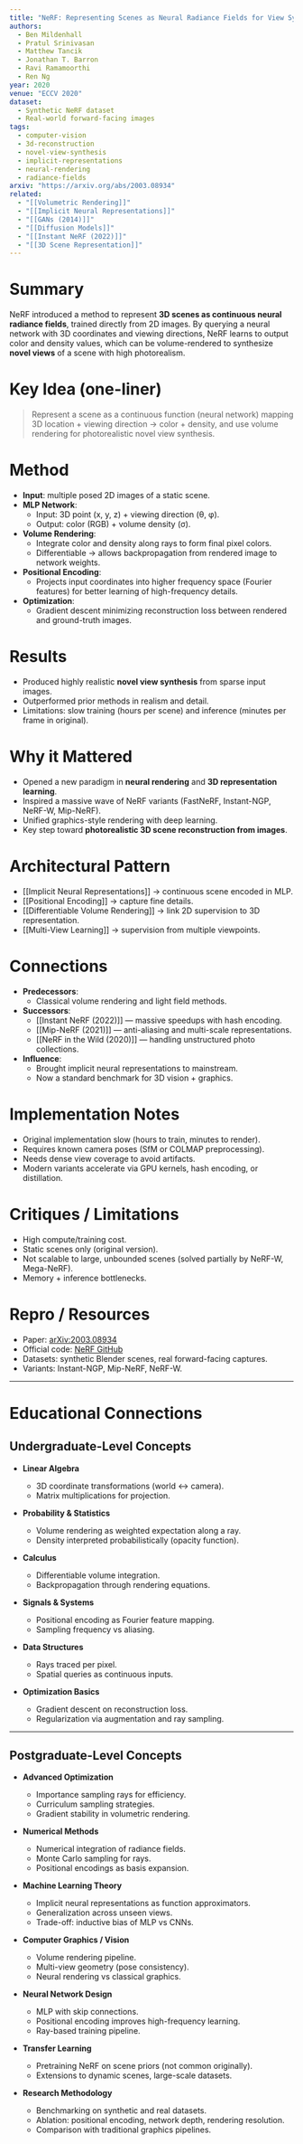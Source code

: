 ```yaml
---
title: "NeRF: Representing Scenes as Neural Radiance Fields for View Synthesis"
authors:
  - Ben Mildenhall
  - Pratul Srinivasan
  - Matthew Tancik
  - Jonathan T. Barron
  - Ravi Ramamoorthi
  - Ren Ng
year: 2020
venue: "ECCV 2020"
dataset:
  - Synthetic NeRF dataset
  - Real-world forward-facing images
tags:
  - computer-vision
  - 3d-reconstruction
  - novel-view-synthesis
  - implicit-representations
  - neural-rendering
  - radiance-fields
arxiv: "https://arxiv.org/abs/2003.08934"
related:
  - "[[Volumetric Rendering]]"
  - "[[Implicit Neural Representations]]"
  - "[[GANs (2014)]]"
  - "[[Diffusion Models]]"
  - "[[Instant NeRF (2022)]]"
  - "[[3D Scene Representation]]"
---
```


# Summary
NeRF introduced a method to represent **3D scenes as continuous neural radiance fields**, trained directly from 2D images. By querying a neural network with 3D coordinates and viewing directions, NeRF learns to output color and density values, which can be volume-rendered to synthesize **novel views** of a scene with high photorealism.

# Key Idea (one-liner)
> Represent a scene as a continuous function (neural network) mapping 3D location + viewing direction → color + density, and use volume rendering for photorealistic novel view synthesis.

# Method
- **Input**: multiple posed 2D images of a static scene.
- **MLP Network**:
  - Input: 3D point (x, y, z) + viewing direction (θ, φ).
  - Output: color (RGB) + volume density (σ).
- **Volume Rendering**:
  - Integrate color and density along rays to form final pixel colors.
  - Differentiable → allows backpropagation from rendered image to network weights.
- **Positional Encoding**:
  - Projects input coordinates into higher frequency space (Fourier features) for better learning of high-frequency details.
- **Optimization**:
  - Gradient descent minimizing reconstruction loss between rendered and ground-truth images.

# Results
- Produced highly realistic **novel view synthesis** from sparse input images.
- Outperformed prior methods in realism and detail.
- Limitations: slow training (hours per scene) and inference (minutes per frame in original).

# Why it Mattered
- Opened a new paradigm in **neural rendering** and **3D representation learning**.
- Inspired a massive wave of NeRF variants (FastNeRF, Instant-NGP, NeRF-W, Mip-NeRF).
- Unified graphics-style rendering with deep learning.
- Key step toward **photorealistic 3D scene reconstruction from images**.

# Architectural Pattern
- [[Implicit Neural Representations]] → continuous scene encoded in MLP.
- [[Positional Encoding]] → capture fine details.
- [[Differentiable Volume Rendering]] → link 2D supervision to 3D representation.
- [[Multi-View Learning]] → supervision from multiple viewpoints.

# Connections
- **Predecessors**:
  - Classical volume rendering and light field methods.
- **Successors**:
  - [[Instant NeRF (2022)]] — massive speedups with hash encoding.
  - [[Mip-NeRF (2021)]] — anti-aliasing and multi-scale representations.
  - [[NeRF in the Wild (2020)]] — handling unstructured photo collections.
- **Influence**:
  - Brought implicit neural representations to mainstream.
  - Now a standard benchmark for 3D vision + graphics.

# Implementation Notes
- Original implementation slow (hours to train, minutes to render).
- Requires known camera poses (SfM or COLMAP preprocessing).
- Needs dense view coverage to avoid artifacts.
- Modern variants accelerate via GPU kernels, hash encoding, or distillation.

# Critiques / Limitations
- High compute/training cost.
- Static scenes only (original version).
- Not scalable to large, unbounded scenes (solved partially by NeRF-W, Mega-NeRF).
- Memory + inference bottlenecks.

# Repro / Resources
- Paper: [arXiv:2003.08934](https://arxiv.org/abs/2003.08934)
- Official code: [NeRF GitHub](https://github.com/bmild/nerf)
- Datasets: synthetic Blender scenes, real forward-facing captures.
- Variants: Instant-NGP, Mip-NeRF, NeRF-W.

---

# Educational Connections

## Undergraduate-Level Concepts
- **Linear Algebra**
  - 3D coordinate transformations (world ↔ camera).
  - Matrix multiplications for projection.

- **Probability & Statistics**
  - Volume rendering as weighted expectation along a ray.
  - Density interpreted probabilistically (opacity function).

- **Calculus**
  - Differentiable volume integration.
  - Backpropagation through rendering equations.

- **Signals & Systems**
  - Positional encoding as Fourier feature mapping.
  - Sampling frequency vs aliasing.

- **Data Structures**
  - Rays traced per pixel.
  - Spatial queries as continuous inputs.

- **Optimization Basics**
  - Gradient descent on reconstruction loss.
  - Regularization via augmentation and ray sampling.

---

## Postgraduate-Level Concepts
- **Advanced Optimization**
  - Importance sampling rays for efficiency.
  - Curriculum sampling strategies.
  - Gradient stability in volumetric rendering.

- **Numerical Methods**
  - Numerical integration of radiance fields.
  - Monte Carlo sampling for rays.
  - Positional encodings as basis expansion.

- **Machine Learning Theory**
  - Implicit neural representations as function approximators.
  - Generalization across unseen views.
  - Trade-off: inductive bias of MLP vs CNNs.

- **Computer Graphics / Vision**
  - Volume rendering pipeline.
  - Multi-view geometry (pose consistency).
  - Neural rendering vs classical graphics.

- **Neural Network Design**
  - MLP with skip connections.
  - Positional encoding improves high-frequency learning.
  - Ray-based training pipeline.

- **Transfer Learning**
  - Pretraining NeRF on scene priors (not common originally).
  - Extensions to dynamic scenes, large-scale datasets.

- **Research Methodology**
  - Benchmarking on synthetic and real datasets.
  - Ablation: positional encoding, network depth, rendering resolution.
  - Comparison with traditional graphics pipelines.
